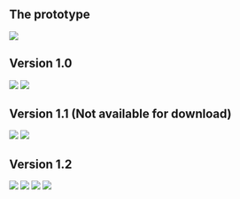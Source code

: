 ## The prototype

![](images/pico01.jpg)

## Version 1.0

![](images/picoV01_01.jpg)
![](images/picoV01_02.jpg)

## Version 1.1 (Not available for download)

![](images/picoV01_1_01.png)
![](images/picoV01_1_02.png)

## Version 1.2

![](images/pcbway_boards.jpg)
![](images/picoV01_1_installed.jpg)
![](images/picoRender01.png)
![](images/picoRender02.png)